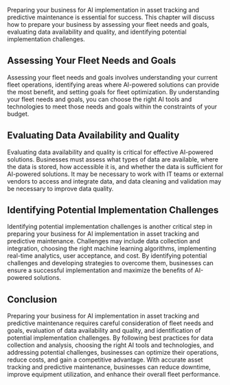 
Preparing your business for AI implementation in asset tracking and predictive maintenance is essential for success. This chapter will discuss how to prepare your business by assessing your fleet needs and goals, evaluating data availability and quality, and identifying potential implementation challenges.

Assessing Your Fleet Needs and Goals
------------------------------------

Assessing your fleet needs and goals involves understanding your current fleet operations, identifying areas where AI-powered solutions can provide the most benefit, and setting goals for fleet optimization. By understanding your fleet needs and goals, you can choose the right AI tools and technologies to meet those needs and goals within the constraints of your budget.

Evaluating Data Availability and Quality
----------------------------------------

Evaluating data availability and quality is critical for effective AI-powered solutions. Businesses must assess what types of data are available, where the data is stored, how accessible it is, and whether the data is sufficient for AI-powered solutions. It may be necessary to work with IT teams or external vendors to access and integrate data, and data cleaning and validation may be necessary to improve data quality.

Identifying Potential Implementation Challenges
-----------------------------------------------

Identifying potential implementation challenges is another critical step in preparing your business for AI implementation in asset tracking and predictive maintenance. Challenges may include data collection and integration, choosing the right machine learning algorithms, implementing real-time analytics, user acceptance, and cost. By identifying potential challenges and developing strategies to overcome them, businesses can ensure a successful implementation and maximize the benefits of AI-powered solutions.

Conclusion
----------

Preparing your business for AI implementation in asset tracking and predictive maintenance requires careful consideration of fleet needs and goals, evaluation of data availability and quality, and identification of potential implementation challenges. By following best practices for data collection and analysis, choosing the right AI tools and technologies, and addressing potential challenges, businesses can optimize their operations, reduce costs, and gain a competitive advantage. With accurate asset tracking and predictive maintenance, businesses can reduce downtime, improve equipment utilization, and enhance their overall fleet performance.
